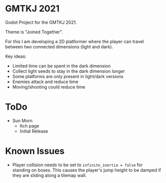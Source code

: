# GMTKJ 2021

Godot Project  for the GMTKJ 2021.

Theme is "Joined Together".

For this I am developing a 2D platformer where the player can travel between two connected dimensions (light and dark).

Key ideas:

* Limited time can be spent in the dark dimension
* Collect light seeds to stay in the dark dimension longer
* Some platforms are only present in light/dark versions
* Enemies attack and reduce time
* Moving/shooting could reduce time

# ToDo

* Sun Morn
    * Itch page
    * Initial Release

# Known Issues

* Player collision needs to be set to `infinite_inertia = false` for standing on boxes.  This causes the player's jump height to be damped if they are sliding along a tilemap wall.
